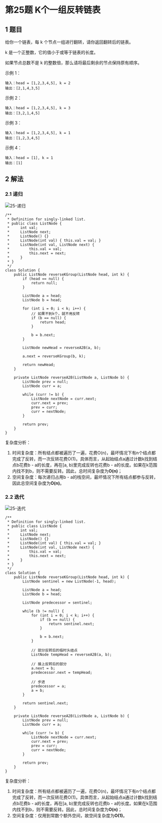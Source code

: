 # 第25题 K个一组反转链表

## 1 题目

给你一个链表，每 k 个节点一组进行翻转，请你返回翻转后的链表。

k 是一个正整数，它的值小于或等于链表的长度。

如果节点总数不是 k 的整数倍，那么请将最后剩余的节点保持原有顺序。

示例 1：

```
输入：head = [1,2,3,4,5], k = 2
输出：[2,1,4,3,5]
```

示例 2：

```
输入：head = [1,2,3,4,5], k = 3
输出：[3,2,1,4,5]
```

示例 3：

```
输入：head = [1,2,3,4,5], k = 1
输出：[1,2,3,4,5]
```

示例 4：

```
输入：head = [1], k = 1
输出：[1]
```

## 2 解法

### 2.1 递归

![25-递归](images/25-递归.jpg)

```
/**
 * Definition for singly-linked list.
 * public class ListNode {
 *     int val;
 *     ListNode next;
 *     ListNode() {}
 *     ListNode(int val) { this.val = val; }
 *     ListNode(int val, ListNode next) { 
 *	       this.val = val; 
 *	       this.next = next; 
 *     }
 * }
 */
class Solution {
    public ListNode reverseKGroup(ListNode head, int k) {
        if (head == null) {
            return null;
        }

        ListNode a = head;
        ListNode b = head;

        for (int i = 0; i < k; i++) {
            // 如果不到k个，就不用反转
            if (b == null) {
                return head;
            }

            b = b.next;
        }

        ListNode newHead = reverseA2B(a, b);

        a.next = reverseKGroup(b, k);

        return newHead;
    }

    private ListNode reverseA2B(ListNode a, ListNode b) {
        ListNode prev = null;
        ListNode curr = a;

        while (curr != b) {
            ListNode nextNode = curr.next;
            curr.next = prev;
            prev = curr;
            curr = nextNode;
        }

        return prev;
    }
}
```

复杂度分析：

1. 时间复杂度：所有结点都被遍历了一遍，花费O(n)，最坏情况下有n个结点都完成了反转，而一次反转花费O(1)。具体而言，从起始结点a通过计数k找到结点b花费b - a的长度，再在[a, b)里完成反转也花费b - a的长度。如果在k范围内找不到b，则不需要反转。因此，总时间复杂度为**O(n)**；
2. 空间复杂度：每次递归占用b - a的栈空间，最坏情况下所有结点都参与反转，因此总空间复杂度为**O(n)**。

### 2.2 迭代

![25-迭代](images/25-迭代.jpg)

```
/**
 * Definition for singly-linked list.
 * public class ListNode {
 *     int val;
 *     ListNode next;
 *     ListNode() {}
 *     ListNode(int val) { this.val = val; }
 *     ListNode(int val, ListNode next) { 
 *	       this.val = val; 
 *	       this.next = next; 
 *     }
 * }
 */
class Solution {
    public ListNode reverseKGroup(ListNode head, int k) {
        ListNode sentinel = new ListNode(-1, head);

        ListNode a = head;
        ListNode b = head;

        ListNode predecessor = sentinel;

        while (b != null) {
            for (int i = 0; i < k; i++) {
                if (b == null) {
                    return sentinel.next;
                }

                b = b.next;
            }
            
            // 部分反转后的临时头结点
            ListNode tempHead = reverseA2B(a, b); 

            // 接上反转后的部分
            a.next = b;
            predecessor.next = tempHead; 

            // 步进
            predecessor = a;
            a = b;
        }

        return sentinel.next;
    }

    private ListNode reverseA2B(ListNode a, ListNode b) {
        ListNode prev = null;
        ListNode curr = a;

        while (curr != b) {
            ListNode nextNode = curr.next;
            curr.next = prev;
            prev = curr;
            curr = nextNode;
        }

        return prev;
    }
}
```

复杂度分析：

1. 时间复杂度：所有结点都被遍历了一遍，花费O(n)，最坏情况下有n个结点都完成了反转，而一次反转花费O(1)。具体而言，从起始结点a通过计数k找到结点b花费b - a的长度，再在[a, b)里完成反转也花费b - a的长度。如果在k范围内找不到b，则不需要反转。因此，总时间复杂度为**O(n)**；
2. 空间复杂度：仅用到常数个额外空间，故空间复杂度为**O(1)**。